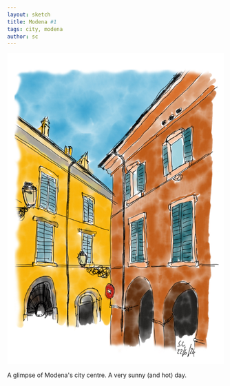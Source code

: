 ```yaml
---
layout: sketch
title: Modena #1
tags: city, modena
author: sc
---
```


![Via Canalino](/img/sketches/canalino.jpg)

A glimpse of Modena's city centre. A very sunny (and hot) day.